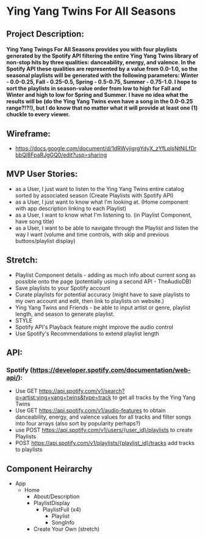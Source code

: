 # Ying Yang Twins For All Seasons

## Project Description:

#### Ying Yang Twings For All Seasons provides you with four playlists generated by the Spotify API filtering the entire Ying Yang Twins library of non-stop hits by three qualities: danceability, energy, and valence. In the Spotify API these qualities are represented by a value from 0.0-1.0, so the seasonal playlists will be generated with the following parameters: Winter - 0.0-0.25, Fall - 0.25-0.5, Spring - 0.5-0.75, Summer - 0.75-1.0. I hope to sort the playlists in season-value order from low to high for Fall and Winter and high to low for Spring and Summer. I have no idea what the results will be (do the Ying Yang Twins even have a song in the 0.0-0.25 range?!?!), but I do know that no matter what it will provide at least one (1) chuckle to every viewer.

## Wireframe:

- https://docs.google.com/document/d/1dRWyjigrgYdyX_zYfLplsNtNjLfDrbbQl8FpaRJgGQ0/edit?usp=sharing

## MVP User Stories:
- as a User, I just want to listen to the Ying Yang Twins entire catalog sorted by associated season (Create Playlists with Spotify API)
- as a User, I just want to know what I'm looking at. (Home component with app description linking to each Playlist)
- as a User, I want to know what I'm listening to. (in Playlist Component, have song title)
- as a User, I want to be able to navigate through the Playlist and listen the way I want (volume and time controls, with skip and previous buttons/playlist display)

## Stretch:
- Playlist Component details - adding as much info about current song as possible onto the page (potentially using a second API - TheAudioDB)
- Save playlists to your Spotify account
- Curate playlists for potential accuracy (might have to save playlists to my own account and edit, then link to playlists on website.)
- Ying Yang Twins and Friends - be able to input artist or genre, playlist length, and season to generate playlist. 
- STYLE
- Spotify API's Playback feature might improve the audio control
- Use Spotify's Recommendations to extend playlist length

## API:

### Spotify (https://developer.spotify.com/documentation/web-api/):
- Use GET https://api.spotify.com/v1/search?q=artist:ying+yang+twins&type=track to get all tracks by the Ying Yang Twins
- Use GET https://api.spotify.com/v1/audio-features to obtain danceability, energy, and valence values for all tracks and filter songs into four arrays (also sort by popularity perhaps?)
- use POST https://api.spotify.com/v1/users/{user_id}/playlists to create Playlists
- POST https://api.spotify.com/v1/playlists/{playlist_id}/tracks add tracks to playlists

## Component Heirarchy
- App
    - Home
        - About/Description
        - PlaylistDisplay
            - PlaylistFull (x4)
                - Playlist
                - SongInfo
        - Create Your Own (stretch)
